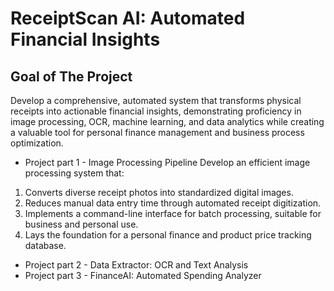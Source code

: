 # ReceiptScan AI: Automated Financial Insights

## Goal of The Project
Develop a comprehensive, automated system that transforms physical receipts into actionable financial insights, demonstrating proficiency in image processing, OCR, machine learning, and data analytics while creating a valuable tool for personal finance management and business process optimization.

<p><p>

- Project part 1 - Image Processing Pipeline
Develop an efficient image processing system that:

<p><p>

  1. Converts diverse receipt photos into standardized digital images.
  2. Reduces manual data entry time through automated receipt digitization.
  3. Implements a command-line interface for batch processing, suitable for   business and personal use.
  4. Lays the foundation for a personal finance and product price tracking database.

<p><p>
  
- Project part 2 - Data Extractor: OCR and Text Analysis
- Project part 3 - FinanceAI: Automated Spending Analyzer
